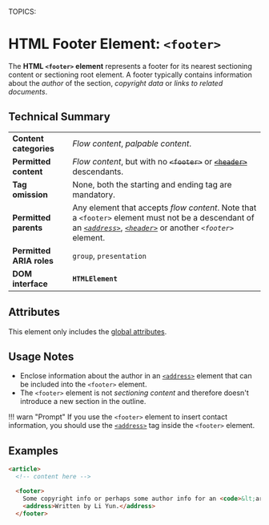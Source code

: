 TOPICS: <footer>

# HTML Footer Element: `<footer>`

The **HTML `<footer>` element** represents a footer for its nearest sectioning content or
sectioning root element. A footer typically contains information about the *author* of the
section, *copyright data* or *links to related documents*.

## Technical Summary

|  |  |
| :-- | :-- |
| **Content categories** | *Flow content*, *palpable content*.|
| **Permitted content** | *Flow content*, but with no ~~`<footer>`~~ or ~~[`<header>`](/en/webfrontend/<header>)~~ descendants.|
| **Tag omission** | None, both the starting and ending tag are mandatory.|
| **Permitted parents** | Any element that accepts *flow content*. Note that a `<footer>` element must not be a descendant of an *[`<address>`](/en/webfrontend/<address>)*, *[`<header>`](/en/webfrontend/<header>)* or another *`<footer>`* element.|
| **Permitted ARIA roles** | `group`, `presentation` |
| **DOM interface** | **`HTMLElement`** |

## Attributes

This element only includes the [global attributes](/en/webfrontend/HTML_Global_Attributes).

## Usage Notes

- Enclose information about the author in an [`<address>`](/en/webfrontend/<address>) element that
can be included into the `<footer>` element.
- The `<footer>` element is not *sectioning content* and therefore doesn't introduce a new section
in the outline.

!!! warn "Prompt"
    If you use the `<footer>` element to insert contact information, you should use the [`<address>`](/en/webfrontend/<address>)
    tag inside the `<footer>` element.

## Examples

```html
<article>
  <!-- content here -->

  <footer>
    Some copyright info or perhaps some author info for an <code>&lt;article&gt;<code>?
    <address>Written by Li Yun.</address>
  </footer>
```
